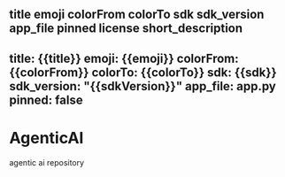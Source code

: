 title	emoji	colorFrom	colorTo	sdk	sdk_version	app_file	pinned	license	short_description
---
title: {{title}}
emoji: {{emoji}}
colorFrom: {{colorFrom}}
colorTo: {{colorTo}}
sdk: {{sdk}}
sdk_version: "{{sdkVersion}}"
app_file: app.py
pinned: false
---

# AgenticAI
agentic ai repository
